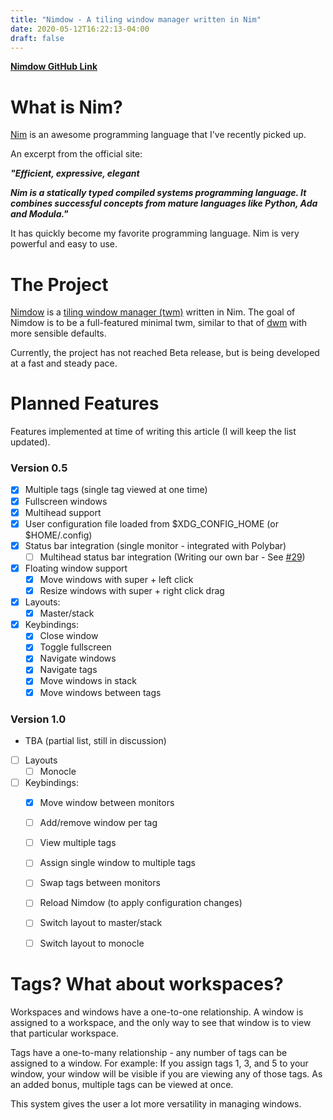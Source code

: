 ```yaml
---
title: "Nimdow - A tiling window manager written in Nim"
date: 2020-05-12T16:22:13-04:00
draft: false
---
```


**[Nimdow GitHub Link](https://github.com/avahe-kellenberger/nimdow/tree/master)**

# What is Nim?

[Nim](https://nim-lang.org/) is an awesome programming language that I've recently picked up.

An excerpt from the official site:


_**"Efficient, expressive, elegant**_

_**Nim is a statically typed compiled systems programming language.
It combines successful concepts from mature languages like Python, Ada and Modula."**_

It has quickly become my favorite programming language. Nim is very powerful and easy to use.

# The Project

[Nimdow](https://github.com/avahe-kellenberger/nimdow/tree/master) is a [tiling window manager (twm)](https://en.wikipedia.org/wiki/Tiling_window_manager) written in Nim. The goal of Nimdow is to be a full-featured minimal twm, similar to that of [dwm](https://dwm.suckless.org/) with more sensible defaults.

Currently, the project has not reached Beta release, but is being developed at a fast and steady pace.

# Planned Features

Features implemented at time of writing this article (I will keep the list updated).

### Version 0.5

- [x] Multiple tags (single tag viewed at one time)
- [x] Fullscreen windows
- [x] Multihead support
- [x] User configuration file loaded from $XDG_CONFIG_HOME (or $HOME/.config)
- [x] Status bar integration (single monitor - integrated with Polybar)
  - [ ] Multihead status bar integration (Writing our own bar - See [#29](https://github.com/avahe-kellenberger/nimdow/issues/29))
- [x] Floating window support
  - [x] Move windows with super + left click
  - [x] Resize windows with super + right click drag
- [x] Layouts:
  - [x] Master/stack
- [x] Keybindings:
  - [x] Close window
  - [x] Toggle fullscreen
  - [x] Navigate windows
  - [x] Navigate tags
  - [x] Move windows in stack
  - [x] Move windows between tags

### Version 1.0

- TBA (partial list, still in discussion)
- [ ] Layouts
  - [ ] Monocle
- [ ] Keybindings:
  - [x] Move window between monitors
  - [ ] Add/remove window per tag
  - [ ] View multiple tags
  - [ ] Assign single window to multiple tags
  - [ ] Swap tags between monitors
  - [ ] Reload Nimdow (to apply configuration changes)
  - [ ] Switch layout to master/stack
  - [ ] Switch layout to monocle


# Tags? What about workspaces?

Workspaces and windows have a one-to-one relationship. A window is assigned to a workspace, and the only way to see that window is to view that particular workspace.

Tags have a one-to-many relationship - any number of tags can be assigned to a window. For example: If you assign tags 1, 3, and 5 to your window, your window will be visible if you are viewing any of those tags. As an added bonus, multiple tags can be viewed at once.

This system gives the user a lot more versatility in managing windows.

